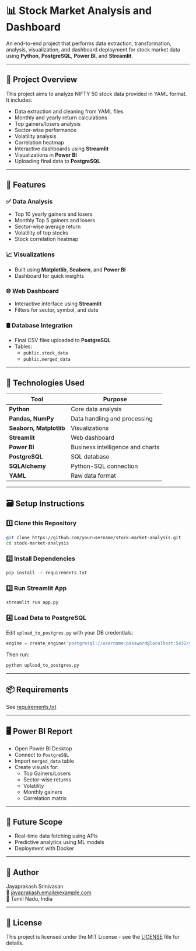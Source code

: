 # 📊 Stock Market Analysis and Dashboard

An end-to-end project that performs data extraction, transformation, analysis, visualization, and dashboard deployment for stock market data using **Python**, **PostgreSQL**, **Power BI**, and **Streamlit**.

---

## 🧾 Project Overview

This project aims to analyze NIFTY 50 stock data provided in YAML format. It includes:

- Data extraction and cleaning from YAML files
- Monthly and yearly return calculations
- Top gainers/losers analysis
- Sector-wise performance
- Volatility analysis
- Correlation heatmap
- Interactive dashboards using **Streamlit**
- Visualizations in **Power BI**
- Uploading final data to **PostgreSQL**

---

## 🚀 Features

### ✅ Data Analysis

- Top 10 yearly gainers and losers
- Monthly Top 5 gainers and losers
- Sector-wise average return
- Volatility of top stocks
- Stock correlation heatmap

### 📈 Visualizations

- Built using **Matplotlib**, **Seaborn**, and **Power BI**
- Dashboard for quick insights

### 🌐 Web Dashboard

- Interactive interface using **Streamlit**
- Filters for sector, symbol, and date

### 🛢️ Database Integration

- Final CSV files uploaded to **PostgreSQL**
- Tables:
  - `public.stock_data`
  - `public.merged_data`

---

## 🧰 Technologies Used

| Tool | Purpose |
|------|---------|
| **Python** | Core data analysis |
| **Pandas, NumPy** | Data handling and processing |
| **Seaborn, Matplotlib** | Visualizations |
| **Streamlit** | Web dashboard |
| **Power BI** | Business intelligence and charts |
| **PostgreSQL** | SQL database |
| **SQLAlchemy** | Python-SQL connection |
| **YAML** | Raw data format |

---

## 🗃️ Setup Instructions

### 1️⃣ Clone this Repository

```bash
git clone https://github.com/yourusername/stock-market-analysis.git
cd stock-market-analysis
```

### 2️⃣ Install Dependencies

```bash
pip install -r requirements.txt
```

### 3️⃣ Run Streamlit App

```bash
streamlit run app.py
```

### 4️⃣ Load Data to PostgreSQL

Edit `upload_to_postgres.py` with your DB credentials:

```python
engine = create_engine("postgresql://username:password@localhost:5432/your_db")
```

Then run:

```bash
python upload_to_postgres.py
```

---

## 📦 Requirements

See [requirements.txt](./requirements.txt)

---

## 🖥️ Power BI Report

- Open Power BI Desktop
- Connect to `PostgreSQL`
- Import `merged_data` table
- Create visuals for:
  - Top Gainers/Losers
  - Sector-wise returns
  - Volatility
  - Monthly gainers
  - Correlation matrix

---

## 📌 Future Scope

- Real-time data fetching using APIs
- Predictive analytics using ML models
- Deployment with Docker

---

## 📝 Author

Jayaprakash Srinivasan  
📧 jayaprakash.email@example.com  
📍 Tamil Nadu, India

---

## 📄 License

This project is licensed under the MIT License - see the [LICENSE](./LICENSE) file for details.
